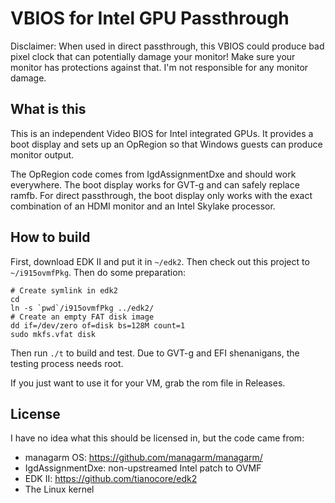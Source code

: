 # VBIOS for Intel GPU Passthrough

Disclaimer: When used in direct passthrough, this VBIOS could produce bad pixel clock that can potentially damage your monitor! Make sure your monitor has protections against that. I'm not responsible for any monitor damage.

## What is this

This is an independent Video BIOS for Intel integrated GPUs. It provides a boot display and sets up an OpRegion so that Windows guests can produce monitor output.

The OpRegion code comes from IgdAssignmentDxe and should work everywhere. The boot display works for GVT-g and can safely replace ramfb. For direct passthrough, the boot display only works with the exact combination of an HDMI monitor and an Intel Skylake processor.

## How to build

First, download EDK II and put it in `~/edk2`. Then check out this project to `~/i915ovmfPkg`. Then do some preparation:

```
# Create symlink in edk2
cd
ln -s `pwd`/i915ovmfPkg ../edk2/
# Create an empty FAT disk image 
dd if=/dev/zero of=disk bs=128M count=1
sudo mkfs.vfat disk
```

Then run `./t` to build and test. Due to GVT-g and EFI shenanigans, the testing process needs root.

If you just want to use it for your VM, grab the rom file in Releases.

## License

I have no idea what this should be licensed in, but the code came from:
- managarm OS: https://github.com/managarm/managarm/
- IgdAssignmentDxe: non-upstreamed Intel patch to OVMF
- EDK II: https://github.com/tianocore/edk2
- The Linux kernel
